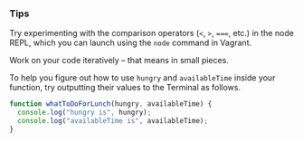 ### Tips

Try experimenting with the comparison operators (`<`, `>`, `===`, etc.) in the node REPL, which you can launch using the `node` command in Vagrant.

Work on your code iteratively – that means in small pieces.

To help you figure out how to use `hungry` and `availableTime` inside your function, try outputting their values to the Terminal as follows.

```js
function whatToDoForLunch(hungry, availableTime) {
  console.log("hungry is", hungry);
  console.log("availableTime is", availableTime);
}
```
